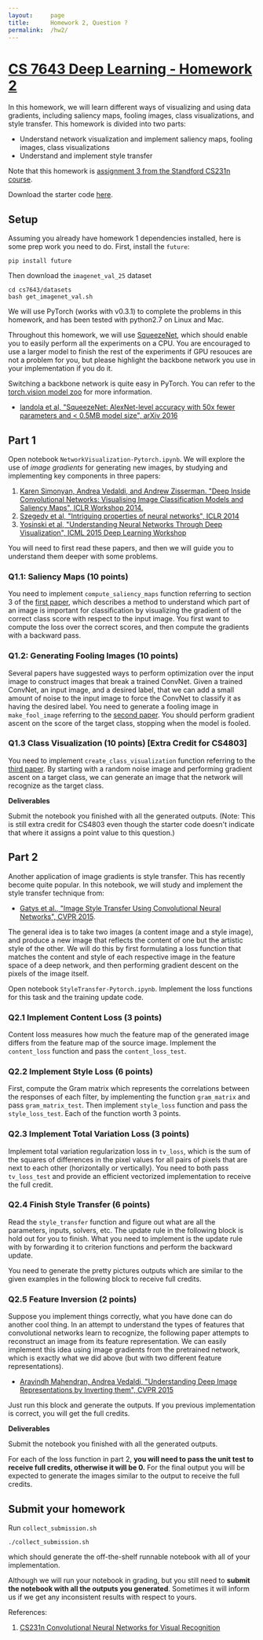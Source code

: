 ```yaml
---
layout:     page
title:      Homework 2, Question ?
permalink:  /hw2/
---
```


# [CS 7643 Deep Learning - Homework 2][1]

In this homework, we will learn different ways of visualizing and using data gradients, including saliency maps, fooling images, class visualizations, and style transfer. This homework is divided into two parts:

- Understand network visualization and implement saliency maps, fooling images, class visualizations
- Understand and implement style transfer

Note that this homework is [assignment 3 from the Standford CS231n course][2].

Download the starter code [here]({{site.baseurl}}/assets/f18cs7643_hw2_starter.zip).

## Setup

Assuming you already have homework 1 dependencies installed, here is some prep work you need to do. First, install the `future`:

```
pip install future
```

Then download the `imagenet_val_25` dataset

```
cd cs7643/datasets
bash get_imagenet_val.sh
```

We will use PyTorch (works with v0.3.1) to complete the problems in this homework, and has been tested with python2.7 on Linux and Mac.

Throughout this homework, we will use [SqueezeNet][7], which should enable you to easily perform all the experiments on a CPU. You are encouraged to use a larger model to finish the rest of the experiments if GPU resouces are not a problem for you, but please highlight the backbone network you use in your implementation if you do it.

Switching a backbone network is quite easy in PyTorch. You can refer to the [torch.vision model zoo][6] for more information.

* [Iandola et al, "SqueezeNet: AlexNet-level accuracy with 50x fewer parameters and < 0.5MB model size", arXiv 2016][7]

## Part 1

Open notebook `NetworkVisualization-Pytorch.ipynb`. We will explore the use of *image gradients* for generating new images, by studying and implementing key components in three papers:

1. [Karen Simonyan, Andrea Vedaldi, and Andrew Zisserman. "Deep Inside Convolutional Networks: Visualising Image Classification Models and Saliency Maps", ICLR Workshop 2014.][3]
2. [Szegedy et al, "Intriguing properties of neural networks", ICLR 2014][4]
3. [Yosinski et al, "Understanding Neural Networks Through Deep Visualization", ICML 2015 Deep Learning Workshop][5]

You will need to first read these papers, and then we will guide you to understand them deeper with some problems.

### Q1.1: Saliency Maps (10 points)

You need to implement `compute_saliency_maps` function referring to section 3 of the [first paper][3], which describes a method to understand which part of an image is important for classification by visualizing the gradient of the correct class score with respect to the input image. You first want to compute the loss over the correct scores, and then compute the gradients with a backward pass.

### Q1.2: Generating Fooling Images (10 points)

Several papers have suggested ways to perform optimization over the input image to construct images that break a trained ConvNet. Given a trained ConvNet, an input image, and a desired label, that we can add a small amount of noise to the input image to force the ConvNet to classify it as having the desired label. You need to generate a fooling image in `make_fool_image` referring to the [second paper][4]. You should perform gradient ascent on the score of the target class, stopping when the model is fooled.

### Q1.3 Class Visualization (10 points) [Extra Credit for CS4803]

You need to implement `create_class_visualization` function referring to the [third paper][5]. By starting with a random noise image and performing gradient ascent on a target class, we can generate an image that the network will recognize as the target class.

**Deliverables**

Submit the notebook you finished with all the generated outputs. (Note: This is still extra credit for CS4803 even though the starter code doesn't indicate that where it assigns a point value to this question.)

## Part 2

Another application of image gradients is style transfer. This has recently become quite popular. In this notebook, we will study and implement the style transfer technique from:

* [Gatys et al., "Image Style Transfer Using Convolutional Neural Networks", CVPR 2015][8].

The general idea is to take two images (a content image and a style image), and produce a new image that reflects the content of one but the artistic style of the other. We will do this by first formulating a loss function that matches the content and style of each respective image in the feature space of a deep network, and then performing gradient descent on the pixels of the image itself.

Open notebook `StyleTransfer-Pytorch.ipynb`. Implement the loss functions for this task and the training update code.

### Q2.1 Implement Content Loss (3 points)

Content loss measures how much the feature map of the generated image differs from the feature map of the source image. Implement the `content_loss` function and pass the `content_loss_test`.

### Q2.2 Implement Style Loss (6 points)

First, compute the Gram matrix which represents the correlations between the responses of each filter, by implementing the function `gram_matrix` and pass `gram_matrix_test`. Then implement `style_loss` function and pass the `style_loss_test`. Each of the function worth 3 points.

### Q2.3 Implement Total Variation Loss (3 points)

Implement total variation regularization loss in `tv_loss`, which is the sum of the squares of differences in the pixel values for all pairs of pixels that are next to each other (horizontally or vertically). You need to both pass `tv_loss_test` and provide an efficient vectorized implementation to receive the full credit.

### Q2.4 Finish Style Transfer (6 points)

Read the `style_transfer` function and figure out what are all the parameters, inputs, solvers, etc. The update rule in the following block is hold out for you to finish. What you need to implement is the update rule with by forwarding it to criterion functions and perform the backward update.  

You need to generate the pretty pictures outputs which are similar to the given examples in the following block to receive full credits.

### Q2.5 Feature Inversion (2 points)

Suppose you implement things correctly, what you have done can do another cool thing. In an attempt to understand the types of features that convolutional networks learn to recognize, the following paper attempts to reconstruct an image from its feature representation. We can easily implement this idea using image gradients from the pretrained network, which is exactly what we did above (but with two different feature representations).

* [Aravindh Mahendran, Andrea Vedaldi, "Understanding Deep Image Representations by Inverting them", CVPR 2015][9]

Just run this block and generate the outputs. If you previous implementation is correct, you will get the full credits.

**Deliverables**

Submit the notebook you finished with all the generated outputs.

For each of the loss function in part 2, **you will need to pass the unit test to receive full credits, otherwise it will be 0.** For the final output you will be expected to generate the images similar to the output to receive the full credits.  


## Submit your homework

Run `collect_submission.sh`

```
./collect_submission.sh
```

which should generate the off-the-shelf runnable notebook with all of your implementation.

Although we will run your notebook in grading, but you still need to **submit the notebook with all the outputs you generated**. Sometimes it will inform us if we get any inconsistent results with respect to yours.

References:

1. [CS231n Convolutional Neural Networks for Visual Recognition][2]

[1]: https://www.cc.gatech.edu/classes/AY2018/cs7643_fall/
[2]: http://cs231n.github.io/assignments2017/assignment3/
[3]: https://arxiv.org/abs/1312.6034
[4]: https://arxiv.org/abs/1312.6199
[5]: http://yosinski.com/deepvis
[6]: https://github.com/pytorch/vision#models
[7]: https://arxiv.org/abs/1602.07360
[8]: http://www.cv-foundation.org/openaccess/content_cvpr_2016/papers/Gatys_Image_Style_Transfer_CVPR_2016_paper.pdf
[9]: https://arxiv.org/abs/1412.0035
